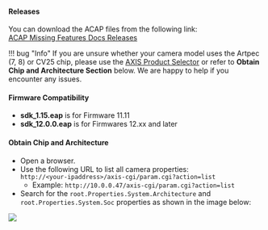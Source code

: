 #### Releases

You can download the ACAP files from the following link:  
[ACAP Missing Features Docs Releases](https://github.com/Cacsjep/acap_missing_features_docs/releases)

!!! bug "Info"
    If you are unsure whether your camera model uses the Artpec (7, 8) or CV25 chip, please use the [AXIS Product Selector](https://www.axis.com/support/tools/product-selector) or refer to **Obtain Chip and Architecture Section** below.
    We are happy to help if you encounter any issues.

#### Firmware Compatibility 
- **sdk_1.15.eap** is for Firmware 11.11  
- **sdk_12.0.0.eap** is for Firmwares 12.xx and later

#### Obtain Chip and Architecture
- Open a browser.
- Use the following URL to list all camera properties:  
  `http://<your-ipaddress>/axis-cgi/param.cgi?action=list`
    - Example: `http://10.0.0.47/axis-cgi/param.cgi?action=list`
- Search for the `root.Properties.System.Architecture` and `root.Properties.System.Soc` properties as shown in the image below:

[![](images/soc.PNG)](images/soc.PNG)
